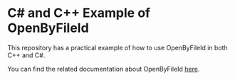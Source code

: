 # C# and C++ Example of OpenByFileId
This repository has a practical example of how to use OpenByFileId in both C++ and C#.

You can find the related documentation about OpenByFileId [here](https://docs.microsoft.com/en-us/windows/win32/api/winbase/nf-winbase-openfilebyid).
